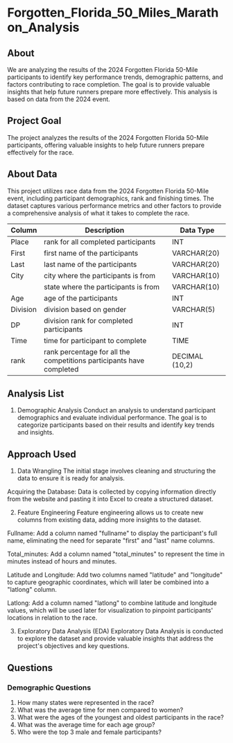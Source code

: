 # Forgotten_Florida_50_Miles_Marathon_Analysis

## About

We are analyzing the results of the 2024 Forgotten Florida 50-Mile participants to identify key performance trends, demographic patterns, and factors contributing to race completion. The goal is to provide valuable insights that help future runners prepare more effectively. This analysis is based on data from the 2024 event.

## Project Goal

The project analyzes the results of the 2024 Forgotten Florida 50-Mile participants, offering valuable insights to help future runners prepare effectively for the race.


## About Data

This project utilizes race data from the 2024 Forgotten Florida 50-Mile event, including participant demographics, rank and finishing times. The dataset captures various performance metrics and other factors to provide a comprehensive analysis of what it takes to complete the race.

| Column | Description | Data Type |
|----------|----------|----------|
| Place | rank for all completed participants | INT |
| First | first name of the participants | VARCHAR(20) |
| Last | last name of the participants | VARCHAR(20) |
| City | city where the participants is from |  VARCHAR(10) |
|  | state where the participants is from |  VARCHAR(10) |
| Age | age of the participants | INT |
| Division | division based on gender | VARCHAR(5) |
| DP | division rank for completed participants| INT |
| Time | time for participant to complete | TIME |
| rank | rank percentage for all the competitions participants have completed | DECIMAL (10,2) |

## Analysis List

1. Demographic Analysis
Conduct an analysis to understand participant demographics and evaluate individual performance. The goal is to categorize participants based on their results and identify key trends and insights.

## Approach Used

1. Data Wrangling
The initial stage involves cleaning and structuring the data to ensure it is ready for analysis.

Acquiring the Database:
Data is collected by copying information directly from the website and pasting it into Excel to create a structured dataset. 

2. Feature Engineering
Feature engineering allows us to create new columns from existing data, adding more insights to the dataset.

Fullname:
Add a column named "fullname" to display the participant's full name, eliminating the need for separate "first" and "last" name columns.

Total_minutes:
Add a column named "total_minutes" to represent the time in minutes instead of hours and minutes.

Latitude and Longitude:
Add two columns named "latitude" and "longitude" to capture geographic coordinates, which will later be combined into a "latlong" column.

Latlong:
Add a column named "latlong" to combine latitude and longitude values, which will be used later for visualization to pinpoint participants' locations in relation to the race.

3. Exploratory Data Analysis (EDA)
Exploratory Data Analysis is conducted to explore the dataset and provide valuable insights that address the project's objectives and key questions.

## Questions 

### Demographic Questions

1. How many states were represented in the race?
2. What was the average time for men compared to women?
3. What were the ages of the youngest and oldest participants in the race?
4. What was the average time for each age group?
5. Who were the top 3 male and female participants?

